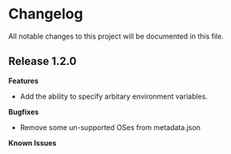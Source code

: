 # Changelog

All notable changes to this project will be documented in this file.

## Release 1.2.0

**Features**

- Add the ability to specify arbitary environment variables.

**Bugfixes**

- Remove some un-supported OSes from metadata.json

**Known Issues**
